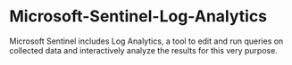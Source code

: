 # Microsoft-Sentinel-Log-Analytics
Microsoft Sentinel includes Log Analytics, a tool to edit and run queries on collected data and interactively analyze the results for this very purpose.
